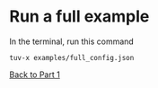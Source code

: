 # Run a full example

In the terminal, run this command

```
tuv-x examples/full_config.json
```

[Back to Part 1](01-Hello.md)
